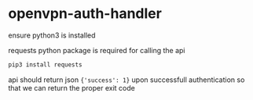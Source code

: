 # openvpn-auth-handler

ensure python3 is installed

requests python package is required for calling the api
```bash
pip3 install requests
```
api should return json 
```{'success': 1}``` 
upon successfull authentication
so that we can return the proper exit code
